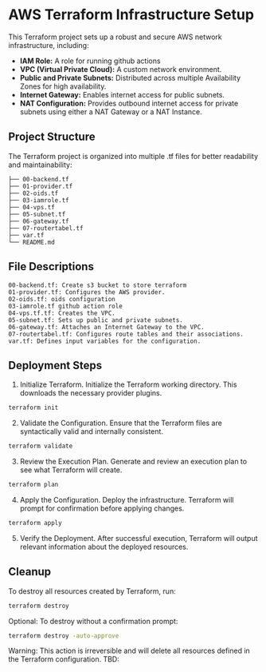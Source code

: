 # AWS Terraform Infrastructure Setup

This Terraform project sets up a robust and secure AWS network infrastructure, including:

- **IAM Role:** A role for running github actions
- **VPC (Virtual Private Cloud):** A custom network environment.
- **Public and Private Subnets:** Distributed across multiple Availability Zones for high availability.
- **Internet Gateway:** Enables internet access for public subnets.
- **NAT Configuration:** Provides outbound internet access for private subnets using either a NAT Gateway or a NAT Instance.

## Project Structure

The Terraform project is organized into multiple .tf files for better readability and maintainability:

```
├── 00-backend.tf
├── 01-provider.tf
├── 02-oids.tf
├── 03-iamrole.tf
├── 04-vps.tf
├── 05-subnet.tf
├── 06-gateway.tf
├── 07-routertabel.tf
├── var.tf
└── README.md
```

## File Descriptions

```
00-backend.tf: Create s3 bucket to store terraform 
01-provider.tf: Configures the AWS provider.
02-oids.tf: oids configuration 
03-iamrole.tf github action role
04-vps.tf.tf: Creates the VPC.
05-subnet.tf: Sets up public and private subnets.
06-gateway.tf: Attaches an Internet Gateway to the VPC.
07-routertabel.tf: Configures route tables and their associations.
var.tf: Defines input variables for the configuration.
```

## Deployment Steps

1. Initialize Terraform. Initialize the Terraform working directory. This downloads the necessary provider plugins.

```bash
terraform init
```

2. Validate the Configuration. Ensure that the Terraform files are syntactically valid and internally consistent.

```bash
terraform validate
```

3. Review the Execution Plan. Generate and review an execution plan to see what Terraform will create.

```bash
terraform plan
```

4. Apply the Configuration. Deploy the infrastructure. Terraform will prompt for confirmation before applying changes.

```bash
terraform apply
```

5. Verify the Deployment. After successful execution, Terraform will output relevant information about the deployed resources.


## Cleanup

To destroy all resources created by Terraform, run:

```bash
terraform destroy
```

Optional: To destroy without a confirmation prompt:

```bash
terraform destroy -auto-approve
```

Warning: This action is irreversible and will delete all resources defined in the Terraform configuration.
TBD:
